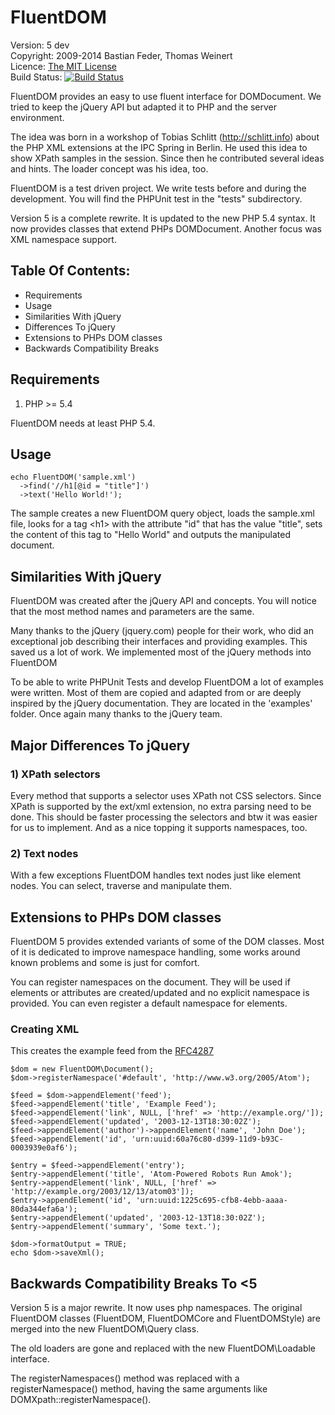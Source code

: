 # FluentDOM

  Version: 5 dev <br />
  Copyright: 2009-2014 Bastian Feder, Thomas Weinert <br />
  Licence: [The MIT License](http://www.opensource.org/licenses/mit-license.php) <br />
  Build Status: [![Build Status](https://travis-ci.org/FluentDOM/FluentDOM.svg?branch=master)](https://travis-ci.org/FluentDOM/FluentDOM) <br />

FluentDOM provides an easy to use fluent interface for DOMDocument. We tried to
keep the jQuery API but adapted it to PHP and the server environment.

The idea was born in a workshop of Tobias Schlitt (http://schlitt.info) about
the PHP XML extensions at the IPC Spring in Berlin. He used this idea to show
XPath samples in the session. Since then he contributed several ideas and hints.
The loader concept was his idea, too.

FluentDOM is a test driven project. We write tests before and during the
development. You will find the PHPUnit test in the "tests" subdirectory.

Version 5 is a complete rewrite. It is updated to the new PHP 5.4 syntax. It
now provides classes that extend PHPs DOMDocument. Another focus was
XML namespace support.

## Table Of Contents:
* Requirements
* Usage
* Similarities With jQuery
* Differences To jQuery
* Extensions to PHPs DOM classes
* Backwards Compatibility Breaks

## Requirements

1) PHP >= 5.4

FluentDOM needs at least PHP 5.4.

## Usage

    echo FluentDOM('sample.xml')
      ->find('//h1[@id = "title"]')
      ->text('Hello World!');

The sample creates a new FluentDOM query object, loads the sample.xml file,
looks for a tag &lt;h1> with the attribute "id" that has the value "title",
sets the content of this tag to "Hello World" and outputs the manipulated
document.

## Similarities With jQuery

FluentDOM was created after the jQuery API and concepts. You will notice that
the most method names and parameters are the same.

Many thanks to the jQuery (jquery.com) people for their work, who did an
exceptional job describing their interfaces and providing examples. This saved
us a lot of work. We implemented most of the jQuery methods into FluentDOM

To be able to write PHPUnit Tests and develop FluentDOM a lot of examples were
written. Most of them are copied and adapted from or are deeply inspired by the
jQuery documentation. They are located in the 'examples' folder.
Once again many thanks to the jQuery team.

## Major Differences To jQuery

### 1) XPath selectors

Every method that supports a selector uses XPath not CSS selectors. Since XPath
is supported by the ext/xml extension, no extra parsing need to be
done. This should be faster processing the selectors and btw it was easier for
us to implement. And as a nice topping it supports namespaces, too.

### 2) Text nodes

With a few exceptions FluentDOM handles text nodes just like element nodes.
You can select, traverse and manipulate them.

## Extensions to PHPs DOM classes

FluentDOM 5 provides extended variants of some of the DOM classes. Most of
it is dedicated to improve namespace handling, some works around known problems
and some is just for comfort.

You can register namespaces on the document. They will be used if elements
or attributes are created/updated and no explicit namespace is provided. You can
even register a default namespace for elements.

### Creating XML

This creates the example feed from the [RFC4287](http://tools.ietf.org/html/rfc4287#section-1.1)

    $dom = new FluentDOM\Document();
    $dom->registerNamespace('#default', 'http://www.w3.org/2005/Atom');

    $feed = $dom->appendElement('feed');
    $feed->appendElement('title', 'Example Feed');
    $feed->appendElement('link', NULL, ['href' => 'http://example.org/']);
    $feed->appendElement('updated', '2003-12-13T18:30:02Z');
    $feed->appendElement('author')->appendElement('name', 'John Doe');
    $feed->appendElement('id', 'urn:uuid:60a76c80-d399-11d9-b93C-0003939e0af6');

    $entry = $feed->appendElement('entry');
    $entry->appendElement('title', 'Atom-Powered Robots Run Amok');
    $entry->appendElement('link', NULL, ['href' => 'http://example.org/2003/12/13/atom03']);
    $entry->appendElement('id', 'urn:uuid:1225c695-cfb8-4ebb-aaaa-80da344efa6a');
    $entry->appendElement('updated', '2003-12-13T18:30:02Z');
    $entry->appendElement('summary', 'Some text.');

    $dom->formatOutput = TRUE;
    echo $dom->saveXml();

## Backwards Compatibility Breaks To &lt;5

Version 5 is a major rewrite. It now uses php namespaces. The original FluentDOM
classes (FluentDOM, FluentDOMCore and FluentDOMStyle) are merged into the new
FluentDOM\Query class.

The old loaders are gone and replaced with the new FluentDOM\Loadable interface.

The registerNamespaces() method was replaced with a registerNamespace() method,
having the same arguments like DOMXpath::registerNamespace().
